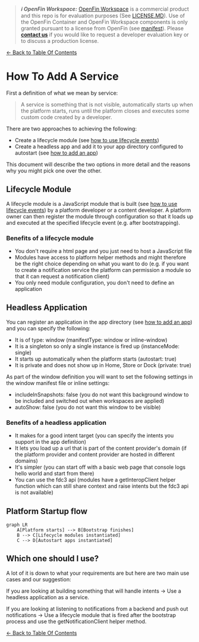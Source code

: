 > **_:information_source: OpenFin Workspace:_** [OpenFin Workspace](https://www.openfin.co/workspace/) is a commercial product and this repo is for evaluation purposes (See [LICENSE.MD](../LICENSE.MD)). Use of the OpenFin Container and OpenFin Workspace components is only granted pursuant to a license from OpenFin (see [manifest](../public/manifest.fin.json)). Please [**contact us**](https://www.openfin.co/workspace/poc/) if you would like to request a developer evaluation key or to discuss a production license.

[<- Back to Table Of Contents](../README.md)

# How To Add A Service

First a definition of what we mean by service:

> A service is something that is not visible, automatically starts up when the platform starts, runs until the platform closes and executes some custom code created by a developer.

There are two approaches to achieving the following:

- Create a lifecycle module (see [how to use lifecycle events](./how-to-use-lifecycle-events.md))
- Create a headless app and add it to your app directory configured to autostart (see [how to add an app](./how-to-define-apps.md))

This document will describe the two options in more detail and the reasons why you might pick one over the other.

## Lifecycle Module

A lifecycle module is a JavaScript module that is built (see [how to use lifecycle events](./how-to-use-lifecycle-events.md)) by a platform developer or a content developer. A platform owner can then register the module through configuration so that it loads up and executed at the specified lifecycle event (e.g. after bootstrapping).

### Benefits of a lifecycle module

- You don't require a html page and you just need to host a JavaScript file
- Modules have access to platform helper methods and might therefore be the right choice depending on what you want to do (e.g. if you want to create a notification service the platform can permission a module so that it can request a notification client)
- You only need module configuration, you don't need to define an application

## Headless Application

You can register an application in the app directory (see [how to add an app](./how-to-define-apps.md)) and you can specify the following:

- It is of type: window (manifestType: window or inline-window)
- It is a singleton so only a single instance is fired up (instanceMode: single)
- It starts up automatically when the platform starts (autostart: true)
- It is private and does not show up in Home, Store or Dock (private: true)

As part of the window definition you will want to set the following settings in the window manifest file or inline settings:

- includeInSnapshots: false (you do not want this background window to be included and switched out when workspaces are applied)
- autoShow: false (you do not want this window to be visible)

### Benefits of a headless application

- It makes for a good intent target (you can specify the intents you support in the app definition)
- It lets you load up a url that is part of the content provider's domain (if the platform provider and content provider are hosted in different domains)
- It's simpler (you can start off with a basic web page that console logs hello world and start from there)
- You can use the fdc3 api (modules have a getInteropClient helper function which can still share context and raise intents but the fdc3 api is not available)

## Platform Startup flow

```mermaid
graph LR
    A[Platform starts] --> B[Bootstrap finishes]
    B --> C[Lifecycle modules instantiated]
    C --> D[Autostart apps instantiated]
```

## Which one should I use?

A lot of it is down to what your requirements are but here are two main use cases and our suggestion:

If you are looking at building something that will handle intents -> Use a headless application as a service.

If you are looking at listening to notifications from a backend and push out notifications -> Use a lifecycle module that is fired after the bootstrap process and use the getNotificationClient helper method.

[<- Back to Table Of Contents](../README.md)
